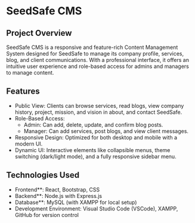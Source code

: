 # SeedSafe CMS

## Project Overview

SeedSafe CMS is a responsive and feature-rich Content Management System designed for SeedSafe to manage its company profile, services, blog, and client communications. With a professional interface, it offers an intuitive user experience and role-based access for admins and managers to manage content.


## Features

- Public View: Clients can browse services, read blogs, view company history, project, mission, and vision in about, and contact SeedSafe.
- Role-Based Access:
  - Admin: Can add, delete, update, and confirm blog posts.
  - Manager: Can add services, post blogs, and view client messages.
- Responsive Design: Optimized for both desktop and mobile with a modern UI.
- Dynamic UI: Interactive elements like collapsible menus, theme switching (dark/light mode), and a fully responsive sidebar menu.
  


## Technologies Used

- Frontend**: React, Bootstrap, CSS
- Backend**: Node.js with Express.js
- Database**: MySQL (with XAMPP for local setup)
- Development Environment: Visual Studio Code (VSCode), XAMPP, GitHub for version control



